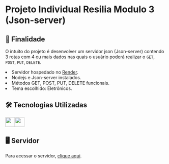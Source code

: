 # Projeto Individual Resilia Modulo 3 (Json-server)

## 🚀 Finalidade

O intuito do projeto é desenvolver um servidor json (Json-server) contendo 3 rotas com 4 ou mais dados nas quais o usuário poderá realizar o `GET`, `POST`, `PUT`, `DELETE`.

<li>Servidor hospedado no <a href="https://render.com/">Render</a>.</li>
<li>Nodejs e Json-server instalados.</li>
<li>Métodos GET, POST, PUT, DELETE funcionais.</li>
<li>Tema escolhido: Eletrônicos.</li>

## 🛠️ Tecnologias Utilizadas

<div style="display:flex">
  <img src="https://cdn.jsdelivr.net/gh/devicons/devicon/icons/nodejs/nodejs-plain.svg" style=" width:30px;cursor:default"/>  
  <img src="https://cdn.jsdelivr.net/gh/devicons/devicon/icons/javascript/javascript-original.svg" style=" width:30px;cursor:default"/> 
</div>

## 🖥️ Servidor

Para acessar o servidor, <a href="https://projeto-individual-resilia-modulo-3.onrender.com/">clique aqui</a>.
